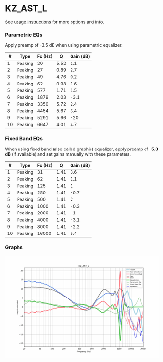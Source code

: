 # KZ_AST_L
See [usage instructions](https://github.com/jaakkopasanen/AutoEq#usage) for more options and info.

### Parametric EQs
Apply preamp of -3.5 dB when using parametric equalizer.

|   # | Type    |   Fc (Hz) |    Q |   Gain (dB) |
|-----|---------|-----------|------|-------------|
|   1 | Peaking |        20 | 5.52 |         1.1 |
|   2 | Peaking |        27 | 0.89 |         2.7 |
|   3 | Peaking |        49 | 4.76 |         0.2 |
|   4 | Peaking |        62 | 0.98 |         1.6 |
|   5 | Peaking |       577 | 1.71 |         1.5 |
|   6 | Peaking |      1879 | 2.03 |        -3.1 |
|   7 | Peaking |      3350 | 5.72 |         2.4 |
|   8 | Peaking |      4454 | 5.67 |         3.4 |
|   9 | Peaking |      5291 | 5.66 |       -20   |
|  10 | Peaking |      6647 | 4.01 |         4.7 |

### Fixed Band EQs
When using fixed band (also called graphic) equalizer, apply preamp of **-5.3 dB** (if available) and set gains manually with these parameters.

|   # | Type    |   Fc (Hz) |    Q |   Gain (dB) |
|-----|---------|-----------|------|-------------|
|   1 | Peaking |        31 | 1.41 |         3.6 |
|   2 | Peaking |        62 | 1.41 |         1.1 |
|   3 | Peaking |       125 | 1.41 |         1   |
|   4 | Peaking |       250 | 1.41 |        -0.7 |
|   5 | Peaking |       500 | 1.41 |         2   |
|   6 | Peaking |      1000 | 1.41 |        -0.3 |
|   7 | Peaking |      2000 | 1.41 |        -1   |
|   8 | Peaking |      4000 | 1.41 |        -3.1 |
|   9 | Peaking |      8000 | 1.41 |        -2.2 |
|  10 | Peaking |     16000 | 1.41 |         5.4 |

### Graphs
![](./KZ_AST_L.png)
